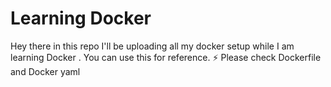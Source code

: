 
# Learning Docker

Hey there in this repo I'll be uploading all my docker setup 
while I am learning Docker .
You can use this for reference. ⚡️
Please check 
Dockerfile and Docker yaml 


